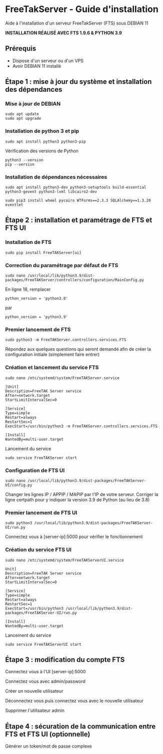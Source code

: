 # FreeTakServer - Guide d'installation
Aide à l'installation d'un serveur FreeTakServer (FTS) sous DEBIAN 11

**INSTALLATION RÉALISÉ AVEC FTS 1.9.6 & PYTHON 3.9**

## Prérequis
- Dispose d'un serveur ou d'un VPS
- Avoir DEBIAN 11 installé

## Étape 1 : mise à jour du système et installation des dépendances
### Mise à jour de DEBIAN
```
sudo apt update
sudo apt upgrade
```

### Installation de python 3 et pip
```
sudo apt install python3 python3-pip
```

Vérification des versions de Python
```
python3 --version
pip --version
```

### Installation de dépendances nécessaires
```
sudo apt install python3-dev python3-setuptools build-essential python3-gevent python3-lxml libcairo2-dev
```
```
sudo pip3 install wheel pycairo WTForms==2.3.3 SQLAlchemy==1.3.20 eventlet
```

## Étape 2 : installation et paramétrage de FTS et FTS UI
### Installation de FTS
```
sudo pip install FreeTAKServer[ui]
```

### Correction du paramétrage par défaut de FTS
```
sudo nano /usr/local/lib/python3.9/dist-packages/FreeTAKServer/controllers/configuration/MainConfig.py
```

En ligne 18, remplacer
```
python_version = 'python3.8'
```
par
```
python_version = 'python3.9'
```

### Premier lancement de FTS
```
sudo python3 -m FreeTAKServer.controllers.services.FTS
```
Répondez aux quelques questions qui seront demandé afin de créer la configuration initiale (simplement faire entrer)

### Création et lancement du service FTS
```
sudo nano /etc/systemd/system/FreeTAKServer.service
```
```
[Unit]
Description=FreeTAK Server service
After=network.target
StartLimitIntervalSec=0

[Service]
Type=simple
Restart=always
RestartSec=1
ExecStart=/usr/bin/python3 -m FreeTAKServer.controllers.services.FTS

[Install]
WantedBy=multi-user.target
```

Lancement du service
```
sudo service FreeTAKServer start
```

### Configuration de FTS UI
```
sudo nano /usr/local/lib/python3.9/dist-packages/FreeTAKServer-UI/config.py
```

Changer les lignes IP / APPIP / MAPIP par l'IP de votre serveur.
Corriger la ligne certpath pour y indiquer la version 3.9 de Python (au lieu de 3.8)

### Premier lancement de FTS UI
```
sudo python3 /usr/local/lib/python3.9/dist-packages/FreeTAKServer-UI/run.py
```

Connectez vous à [server-ip]:5000 pour vérifier le fonctionnement

### Création du service FTS UI
```
sudo nano /etc/systemd/system/FreeTAKServerUI.service
```
```
Unit]
Description=FreeTAK Server service
After=network.target
StartLimitIntervalSec=0

[Service]
Type=simple
Restart=always
RestartSec=1
ExecStart=/usr/bin/python3 /usr/local/lib/python3.9/dist-packages/FreeTAKServer-UI/run.py

[Install]
WantedBy=multi-user.target
```
Lancement du service
```
sudo service FreeTAKServerUI start
```

## Étape 3 : modification du compte FTS
Connectez vous à l'UI [server-ip]:5000

Connectez vous avec admin/password

Créer un nouvelle utilisateur

Déconnectez vous puis connectez vous avec le nouvelle utilisateur

Supprimer l'utilisateur admin

## Étape 4 : sécuration de la communication entre FTS et FTS UI (optionnelle)

Générer un token/mot de passe complexe 
